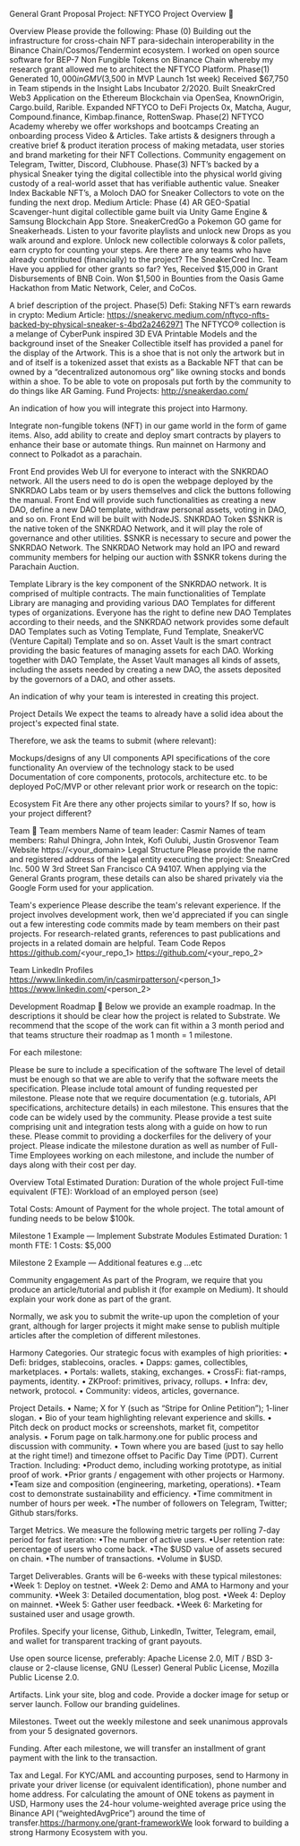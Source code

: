 General Grant Proposal
Project: NFTYCO
Project Overview 📄



Overview
Please provide the following:
Phase (0)
Building out the infrastructure for cross-chain NFT para-sidechain interoperability in the Binance Chain/Cosmos/Tendermint ecosystem. I worked on open source software for BEP-7 Non Fungible Tokens on Binance Chain whereby my research grant allowed me to architect the NFTYCO Platform. 
Phase(1)
Generated $10,000 in GMV ($3,500 in MVP Launch 1st week) Received $67,750 in Team stipends in the Insight Labs Incubator 2/2020. Built SneakrCred Web3 Application on the Ethereum Blockchain via OpenSea, KnownOrigin, Cargo.build, Rarible. Expanded NFTYCO to DeFi Projects 0x, Matcha, Augur, Compound.finance, Kimbap.finance, RottenSwap. 
Phase(2)
NFTYCO Academy whereby we offer workshops and bootcamps Creating an onboarding process Video & Articles. Take artists & designers through a creative brief & product iteration process of making metadata, user stories and brand marketing for their NFT Collections. Community engagement on Telegram, Twitter, Discord, Clubhouse.
Phase(3)
NFT’s backed by a physical Sneaker tying the digital collectible into the physical world giving custody of a real-world asset that has verifiable authentic value. Sneaker Index Backable NFT’s, a Moloch DAO for Sneaker Collectors to vote on the funding the next drop. Medium Article: 
Phase (4)
AR GEO-Spatial Scavenger-hunt digital collectible game built via Unity Game Engine & Samsung Blockchain App Store. SneakerCredGo a Pokemon GO game for Sneakerheads. Listen to your favorite playlists and unlock new Drops as you walk around and explore. Unlock new collectible colorways & color pallets, earn crypto for counting your steps.
Are there are any teams who have already contributed (financially) to the project? The SneakerCred Inc. Team
Have you applied for other grants so far? Yes, Received $15,000 in Grant Disbursements of BNB Coin. Won $1,500 in Bounties from the Oasis Game Hackathon from Matic Network, Celer, and CoCos.

A brief description of the project.
Phase(5)
Defi: Staking NFT’s earn rewards in crypto: Medium Article: https://sneakervc.medium.com/nftyco-nfts-backed-by-physical-sneaker-s-4bd2a2462971
The NFTYCO® collection is a melange of CyberPunk inspired 3D EVA Printable Models and the background inset of the Sneaker Collectible itself has provided a panel for the display of the Artwork.
This is a shoe that is not only the artwork but in and of itself is a tokenized asset that exists as a Backable NFT that can be owned by a “decentralized autonomous org” like owning stocks and bonds within a shoe. To be able to vote on proposals put forth by the community to do things like AR Gaming.
Fund Projects: http://sneakerdao.com/

An indication of how you will integrate this project into Harmony.

Integrate non-fungible tokens (NFT) in our game world in the form of game items. Also, add ability to create and deploy smart contracts by players to enhance their base or automate things. Run mainnet on Harmony and connect to Polkadot as a parachain.

Front End provides Web UI for everyone to interact with the SNKRDAO network. All the users need to do is open the webpage deployed by the SNKRDAO Labs team or by users themselves and click the buttons following the manual. Front End will provide such functionalities as creating a new DAO, define a new DAO template, withdraw personal assets, voting in DAO, and so on. Front End will be built with NodeJS.
SNKRDAO Token $SNKR is the native token of the SNKRDAO Network, and it will play the role of governance and other utilities. $SNKR is necessary to secure and power the SNKRDAO Network. The SNKRDAO Network may hold an IPO and reward community members for helping our auction with $SNKR tokens during the Parachain Auction.

Template Library is the key component of the SNKRDAO network. It is comprised of multiple contracts. The main functionalities of Template Library are managing and providing various DAO Templates for different types of organizations. Everyone has the right to define new DAO Templates according to their needs, and the SNKRDAO network provides some default DAO Templates such as Voting Template, Fund Template, SneakerVC (Venture Capital) Template and so on.
Asset Vault is the smart contract providing the basic features of managing assets for each DAO. Working together with DAO Template, the Asset Vault manages all kinds of assets, including the assets needed by creating a new DAO, the assets deposited by the governors of a DAO, and other assets.

An indication of why your team is interested in creating this project.

Project Details
We expect the teams to already have a solid idea about the project's expected final state.

Therefore, we ask the teams to submit (where relevant):

Mockups/designs of any UI components
API specifications of the core functionality
An overview of the technology stack to be used
Documentation of core components, protocols, architecture etc. to be deployed
PoC/MVP or other relevant prior work or research on the topic: 

Ecosystem Fit
Are there any other projects similar to yours? If so, how is your project different?


Team 👥
Team members
Name of team leader: Casmir 
Names of team members: Rahul Dhingra, John Intek, Kofi Oulubi, Justin Grosvenor
Team Website
https://<your_domain>
Legal Structure
Please provide the name and registered address of the legal entity executing the project: SneakrCred Inc. 500 W 3rd Street San Francisco CA 94107.
When applying via the General Grants program, these details can also be shared privately via the Google Form used for your application.

Team's experience
Please describe the team's relevant experience. If the project involves development work, then we'd appreciated if you can single out a few interesting code commits made by team members on their past projects. For research-related grants, references to past publications and projects in a related domain are helpful.
Team Code Repos
https://github.com/<your_repo_1>
https://github.com/<your_repo_2>

Team LinkedIn Profiles
https://www.linkedin.com/in/casmirpatterson/<person_1>
https://www.linkedin.com/<person_2>

Development Roadmap 🔩
Below we provide an example roadmap. In the descriptions it should be clear how the project is related to Substrate. We recommend that the scope of the work can fit within a 3 month period and that teams structure their roadmap as 1 month = 1 milestone.

For each milestone:

Please be sure to include a specification of the software
The level of detail must be enough so that we are able to verify that the software meets the specification.
Please include total amount of funding requested per milestone.
Please note that we require documentation (e.g. tutorials, API specifications, architecture details) in each milestone.
This ensures that the code can be widely used by the community.
Please provide a test suite
comprising unit and integration tests
along with a guide on how to run these.
Please commit to providing a dockerfiles for the delivery of your project.
Please indicate the milestone duration
as well as number of Full-Time Employees working on each milestone, 
and include the number of days along with their cost per day.

Overview
Total Estimated Duration: Duration of the whole project
Full-time equivalent (FTE): Workload of an employed person (see)

Total Costs: Amount of Payment for the whole project. 
The total amount of funding needs to be below $100k.

Milestone 1 Example — Implement Substrate Modules
Estimated Duration: 1 month
FTE: 1
Costs: $5,000

Milestone 2 Example — Additional features
e.g ...etc

Community engagement
As part of the Program, we require that you produce an article/tutorial and publish it (for example on Medium).
It should explain your work done as part of the grant.

Normally, we ask you to submit the write-up upon the completion of your grant,
although for larger projects it might make sense to publish multiple articles after the completion of different milestones.


Harmony
Categories. Our strategic focus with examples of high priorities:
• Defi: bridges, stablecoins, oracles.
• Dapps: games, collectibles, marketplaces.
• Portals: wallets, staking, exchanges.
• CrossFi: fiat-ramps, payments, identity.
• ZKProof: primitives, privacy, rollups.
• Infra: dev, network, protocol.
• Community: videos, articles, governance.
 
‍Project Details.
• Name; X for Y (such as “Stripe for Online Petition”); 1-liner slogan.
• Bio of your team highlighting relevant experience and skills.
• Pitch deck on product mocks or screenshots, market fit, competitor analysis.
• Forum page on talk.harmony.one for public process and discussion with community.
• Town where you are based (just to say hello at the right time!) and timezone offset to Pacific Day Time (PDT).
Current Traction. Including:
•Product demo, including working prototype, as initial proof of work.
•Prior grants / engagement with other projects or Harmony.
•Team size and composition (engineering, marketing, operations).
•Team cost to demonstrate sustainability and efficiency.
•Time commitment in number of hours per week.
•The number of followers on Telegram, Twitter; Github stars/forks.
 
‍Target Metrics. We measure the following metric targets per rolling 7-day period for fast iteration:
•The number of active users.
•User retention rate: percentage of users who come back.
•The $USD value of assets secured on chain.
•The number of transactions.
•Volume in $USD.
 
‍Target Deliverables. Grants will be 6-weeks with these typical milestones:
•Week 1: Deploy on testnet.
•Week 2: Demo and AMA to Harmony and your community.
•Week 3: Detailed documentation, blog post.
•Week 4: Deploy on mainnet.
•Week 5: Gather user feedback.
•Week 6: Marketing for sustained user and usage growth.
 
‍Profiles. Specify your license, Github, LinkedIn, Twitter, Telegram, email, and wallet for transparent tracking of grant payouts.
 
Use open source license, preferably: Apache License 2.0, MIT / BSD 3-clause or 2-clause license, GNU (Lesser) General Public License, Mozilla Public License 2.0.
 
‍Artifacts. Link your site, blog and code. Provide a docker image for setup or server launch. Follow our branding guidelines.
 
‍Milestones. Tweet out the weekly milestone and seek unanimous approvals from your 5 designated governors.
 
‍Funding. After each milestone, we will transfer an installment of grant payment with the link to the transaction.
 
‍Tax and Legal. For KYC/AML and accounting purposes, send to Harmony in private your driver license (or equivalent identification), phone number and home address. For calculating the amount of ONE tokens as payment in USD, Harmony uses the 24-hour volume-weighted average price using the Binance API (“weightedAvgPrice”) around the time of transfer.https://harmony.one/grant-frameworkWe look forward to building a strong Harmony Ecosystem with you.



